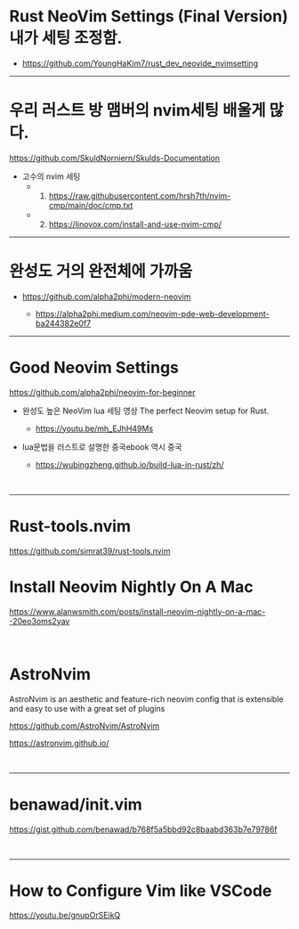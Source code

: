 # Rust NeoVim Settings (Final Version)내가 세팅 조정함.

- https://github.com/YoungHaKim7/rust_dev_neovide_nvimsetting

<hr>

# 우리 러스트 방 맴버의 nvim세팅 배울게 많다.

https://github.com/SkuldNorniern/Skulds-Documentation

- 고수의 nvim 세팅
  - 1. https://raw.githubusercontent.com/hrsh7th/nvim-cmp/main/doc/cmp.txt
  - 2. https://linovox.com/install-and-use-nvim-cmp/

<hr>

# 완성도 거의 완전체에 가까움

- https://github.com/alpha2phi/modern-neovim

  - https://alpha2phi.medium.com/neovim-pde-web-development-ba244382e0f7


<hr>

# Good Neovim Settings

https://github.com/alpha2phi/neovim-for-beginner

- 완성도 높은 NeoVim lua 세팅 영상 The perfect Neovim setup for Rust.

  - https://youtu.be/mh_EJhH49Ms
  
- lua문법을 러스트로 설명한 중국ebook 역시 중국
  
  - https://wubingzheng.github.io/build-lua-in-rust/zh/

<br>

<hr>

# Rust-tools.nvim

https://github.com/simrat39/rust-tools.nvim

# Install Neovim Nightly On A Mac

https://www.alanwsmith.com/posts/install-neovim-nightly-on-a-mac--20eo3oms2yav

<br>

# AstroNvim

AstroNvim is an aesthetic and feature-rich neovim config that is extensible and easy to use with a great set of plugins

https://github.com/AstroNvim/AstroNvim

https://astronvim.github.io/

<br>

<hr>

# benawad/init.vim

https://gist.github.com/benawad/b768f5a5bbd92c8baabd363b7e79786f

<br>

<hr>

# How to Configure Vim like VSCode

https://youtu.be/gnupOrSEikQ
